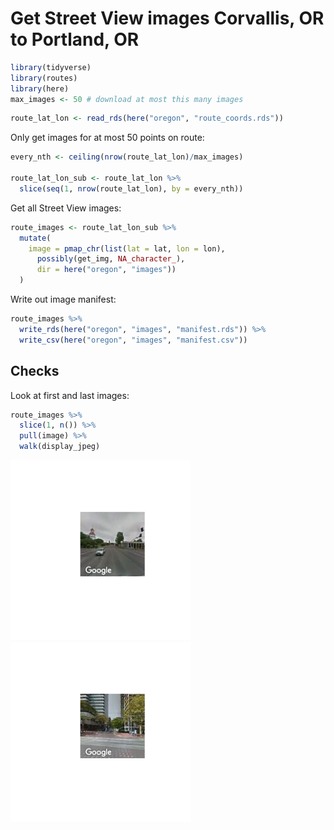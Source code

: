 Get Street View images Corvallis, OR to Portland, OR
================

``` r
library(tidyverse)
library(routes)
library(here)
max_images <- 50 # download at most this many images
```

``` r
route_lat_lon <- read_rds(here("oregon", "route_coords.rds"))
```

Only get images for at most 50 points on route:

``` r
every_nth <- ceiling(nrow(route_lat_lon)/max_images)

route_lat_lon_sub <- route_lat_lon %>% 
  slice(seq(1, nrow(route_lat_lon), by = every_nth))
```

Get all Street View images:

``` r
route_images <- route_lat_lon_sub %>% 
  mutate(
    image = pmap_chr(list(lat = lat, lon = lon), 
      possibly(get_img, NA_character_), 
      dir = here("oregon", "images"))  
  )
```

Write out image manifest:

``` r
route_images %>% 
  write_rds(here("oregon", "images", "manifest.rds")) %>% 
  write_csv(here("oregon", "images", "manifest.csv"))
```

## Checks

Look at first and last images:

``` r
route_images %>% 
  slice(1, n()) %>% 
  pull(image) %>% 
  walk(display_jpeg)
```

![](02-streetview_files/figure-gfm/streetview-examples-1.png)<!-- -->![](02-streetview_files/figure-gfm/streetview-examples-2.png)<!-- -->
